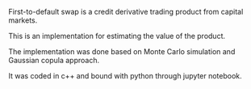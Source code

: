 
First-to-default swap is a credit derivative trading product from capital markets.

This is an implementation for estimating the value of the product. 

The implementation was done based on Monte Carlo simulation and Gaussian copula approach. 

It was coded in c++ and bound with python through jupyter notebook.
